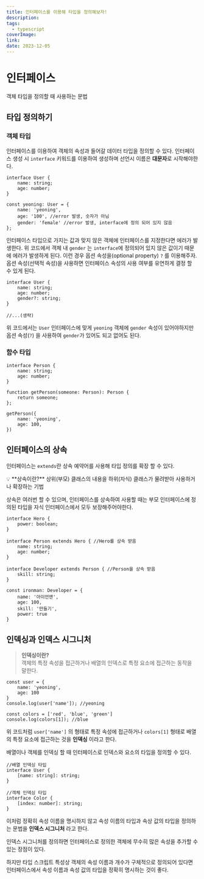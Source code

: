 ```yaml
---
title: 인터페이스를 이용해 타입을 정의해보자!
description:
tags:
  - typescript
coverImage:
link:
date: 2023-12-05
---
```



# 인터페이스

객체 타입을 정의할 때 사용하는 문법

## 타입 정의하기

### 객체 타입

인터페이스를 이용하여 객체의 속성과 들어갈 데이터 타입을 정의할 수 있다.
인터페이스 생성 시 `interface` 키워드를 이용하여 생성하며 선언시 이름은 **대문자**로 시작해야한다.

```tsx
interface User {
	name: string;
	age: number;
}

const yeoning: User = {
	name: 'yeoning',
	age: '100', //error 발생, 숫자가 아님
	gender: 'female' //error 발생, interface에 정의 되어 있지 않음
};
```

인터페이스 타입으로 가지는 값과 맞지 않은 객체에 인터페이스를 지정한다면 에러가 발생한다.
위 코드에서 객체 내 `gender` 는 `interface`에 정의되어 있지 않은 값이기 때문에 에러가 발생하게 된다.
이런 경우 옵션 속성을(optional property) `?` 를 이용해주자.
옵션 속성(선택적 속성)을 사용하면 인터페이스 속성의 사용 여부를 유연하게 결정 할 수 있게 된다.

```tsx
interface User {
	name: string;
	age: number;
	gender?: string;
}

//...(생략)
```

위 코드에서는 `User` 인터페이스에 맞게 `yeoning` 객체에 `gender` 속성이 있어야하지만 옵션 속성(`?`) 을 사용하여 `gender`가 있어도 되고 없어도 된다.

### 함수 타입

```tsx
interface Person {
	name: string;
	age: number;
}

function getPerson(someone: Person): Person {
	return someone;
};

getPerson({
	name: 'yeoning',
	age: 100,
})
```

## 인터페이스의 상속

인터페이스는 `extends`란 상속 예약어를 사용해 타입 정의를 확장 할 수 있다.

<aside>
💡 **상속이란?**
상위(부모) 클래스의 내용을 하위(자식) 클래스가 물려받아 사용하거나 확장하는 기법

</aside>

상속은 여러번 할 수 있으며,
인터페이스를 상속하여 사용할 때는 부모 인터페이스에 정의된 타입을 자식 인터페이스에서 모두 보장해주어야한다.

```tsx
interface Hero {
	power: boolean;
}

interface Person extends Hero { //Hero를 상속 받음
	name: string;
	age: number;
}

interface Developer extends Person { //Person을 상속 받음
	skill: string;
}

const ironman: Developer = {
	name: '아이언맨',
	age: 100,
	skill: '만들기',
	power: true
}
```

## 인덱싱과 인덱스 시그니처


> **인덱싱이란?**  
> 객체의 특정 속성을 접근하거나 배열의 인덱스로 특정 요소에 접근하는 동작을 말한다.

</aside>

```tsx
const user = {
	name: 'yeoning',
	age: 100
}
console.log(user['name']); //yeoning

const colors = ['red', 'blue', 'green']
console.log(colors[1]); //blue
```

위 코드처럼 `user['name']` 의 형태로 특정 속성에 접근하거나 `colors[1]` 형태로 배열의 특정 요소에 접근하는 것을 **인덱싱** 이라고 한다.

배열이나 객체를 인덱싱 할 때 인터페이스로 인덱스와 요소의 타입을 정의할 수 있다.

```tsx
//배열 인덱싱 타입
interface User {
	[name: string]: string;
}

//객체 인덱싱 타입
interface Color {
	[index: number]: string;
}
```

이처럼 정확히 속성 이름을 명시하지 않고 속성 이름의 타입과 속상 값의 타입을 정의하는 문법을 **인덱스 시그니처** 라고 한다.

인덱스 시그니처를 정의하면 인터페이스로 정의한 객체에 무수히 많은 속성을 추가할 수 있는 장점이 있다.

하지만 타입 스크립트 특성상 객체의 속성 이름과 개수가 구체적으로 정의되어 있다면 인터페이스에서 속성 이름과 속성 값의 타입을 정확히 명시하는 것이 좋다.